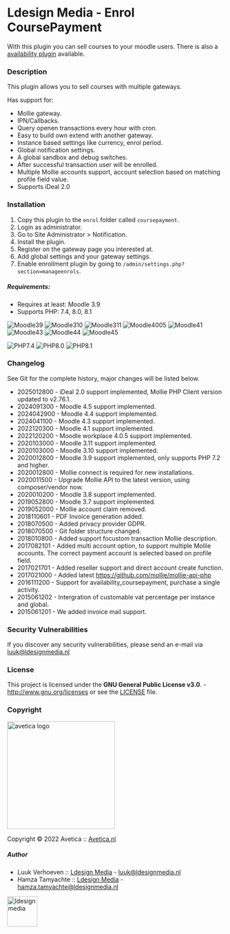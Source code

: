 Ldesign Media - Enrol CoursePayment
====================

With this plugin you can sell courses to your moodle users. There is also a [availability plugin](https://deploy01.avetica.net/technisch-team/moodlefreak/availability_coursepayment/) available.

### Description

This plugin allows you to sell courses with multiple gateways.

Has support for:
* Mollie gateway.
* IPN/Callbacks.
* Query openen transactions every hour with cron.
* Easy to build own extend with another gateway.
* Instance based settings like currency, enrol period.
* Global notification settings.
* A global sandbox and debug switches.
* After successful transaction user will be enrolled.
* Multiple Mollie accounts support, account selection based on matching profile field value.
* Supports iDeal 2.0

### Installation

1. Copy this plugin to the `enrol` folder called `coursepayment`.
2. Login as administrator.
3. Go to Site Administrator > Notification.
4. Install the plugin.
5. Register on the gateway page you interested at.
6. Add global settings and your gateway settings.
7. Enable enrollment plugin by going to `/admin/settings.php?section=manageenrols`. 

##### Requirements:

* Requires at least: Moodle 3.9
* Supports PHP: 7.4, 8.0, 8.1

![Moodle39](https://img.shields.io/badge/moodle-3.9-brightgreen.svg)
![Moodle310](https://img.shields.io/badge/moodle-3.10-brightgreen.svg)
![Moodle311](https://img.shields.io/badge/moodle-3.11-brightgreen.svg)
![Moodle4005](https://img.shields.io/badge/moodle-4.0.5-brightgreen.svg)
![Moodle41](https://img.shields.io/badge/moodle-4.1-brightgreen.svg)
![Moodle43](https://img.shields.io/badge/moodle-4.3-brightgreen.svg)
![Moodle44](https://img.shields.io/badge/moodle-4.4-brightgreen.svg)
![Moodle45](https://img.shields.io/badge/moodle-4.5-brightgreen.svg)

![PHP7.4](https://img.shields.io/badge/PHP-7.4-brightgreen.svg)
![PHP8.0](https://img.shields.io/badge/PHP-8.0-brightgreen.svg)
![PHP8.1](https://img.shields.io/badge/PHP-8.1-brightgreen.svg)

### Changelog

See Git for the complete history, major changes will be listed below.

- 2025012800 - iDeal 2.0 support implemented, Mollie PHP Client version updated to v2.76.1.
- 2024091300 - Moodle 4.5 support implemented.
- 2024042900 - Moodle 4.4 support implemented.
- 2024041100 - Moodle 4.3 support implemented.
- 2022120300 - Moodle 4.1 support implemented.
- 2022120200 - Moodle workplace 4.0.5 support implemented.
- 2020103000 - Moodle 3.11 support implemented.
- 2020103000 - Moodle 3.10 support implemented.
- 2020012800 - Moodle 3.9 support implemented, only supports PHP 7.2 and higher.
- 2020012800 - Mollie connect is required for new installations.
- 2020011500 - Upgrade Mollie API to the latest version, using composer/vendor now.
- 2020010200 - Moodle 3.8 support implemented.
- 2019052800 - Moodle 3.7 support implemented.
- 2019052000 - Mollie account claim removed.
- 2018110601 - PDF Invoice generation added.
- 2018070500 - Added privacy provider GDPR.
- 2018070500 - Git folder structure changed.
- 2018010800 - Added support focustom transaction Mollie description.
- 2017082101 - Added multi account option, to support multiple Mollie accounts.
   The correct payment account is selected based on profile field.
- 2017021701 - Added reseller support and direct account create function.
- 2017021000 - Added latest https://github.com/mollie/mollie-api-php
- 2016111200 - Support for availability_coursepayment, purchase a single activity.
- 2015061202 - Intergration of customable vat percentage per instance and global.
- 2015061201 - We added invoice mail support.

### Security Vulnerabilities

If you discover any security vulnerabilities, please send an e-mail via [luuk@ldesignmedia.nl](luuk@ldesignmedia.nl)

### License

This project is licensed under the **GNU General Public License v3.0**. - http://www.gnu.org/licenses or see
the [LICENSE](LICENSE) file.

### Copyright

<img src="https://avetica.nl/logo.svg" alt="avetica logo" width="250px">

Copyright © 2022 Avetica :: [Avetica.nl](https://avetica.nl/)

##### Author

* Luuk Verhoeven :: [Ldesign Media](https://ldesignmedia.nl/) - [luuk@ldesignmedia.nl](luuk@ldesignmedia.nl)
* Hamza Tamyachte :: [Ldesign Media](https://ldesignmedia.nl/) -  [hamza.tamyachte@ldesignmedia.nl](hamza.tamyachte@ldesignmedia.nl)

<img src="https://ldesignmedia.nl/themes/ldesignmedia/assets/images/logo/logo.svg" alt="ldesignmedia" height="70px">
